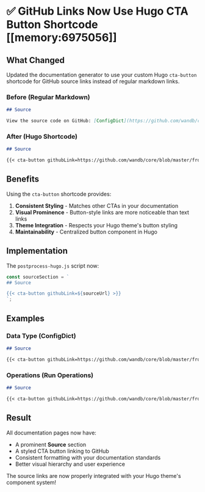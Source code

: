 # ✅ GitHub Links Now Use Hugo CTA Button Shortcode [[memory:6975056]]

## What Changed

Updated the documentation generator to use your custom Hugo `cta-button` shortcode for GitHub source links instead of regular markdown links.

### Before (Regular Markdown)
```markdown
## Source

View the source code on GitHub: [ConfigDict](https://github.com/wandb/core/blob/master/frontends/weave/src/core/ops/types.ts#ConfigDict)
```

### After (Hugo Shortcode)
```markdown
## Source

{{< cta-button githubLink=https://github.com/wandb/core/blob/master/frontends/weave/src/core/ops/types.ts#ConfigDict >}}
```

## Benefits

Using the `cta-button` shortcode provides:

1. **Consistent Styling** - Matches other CTAs in your documentation
2. **Visual Prominence** - Button-style links are more noticeable than text links
3. **Theme Integration** - Respects your Hugo theme's button styling
4. **Maintainability** - Centralized button component in Hugo

## Implementation

The `postprocess-hugo.js` script now:
```javascript
const sourceSection = `
## Source

{{< cta-button githubLink=${sourceUrl} >}}
`;
```

## Examples

### Data Type (ConfigDict)
```markdown
## Source

{{< cta-button githubLink=https://github.com/wandb/core/blob/master/frontends/weave/src/core/ops/types.ts#ConfigDict >}}
```

### Operations (Run Operations)
```markdown
## Source

{{< cta-button githubLink=https://github.com/wandb/core/blob/master/frontends/weave/src/core/ops/runOperations.ts >}}
```

## Result

All documentation pages now have:
- A prominent **Source** section
- A styled CTA button linking to GitHub
- Consistent formatting with your documentation standards
- Better visual hierarchy and user experience

The source links are now properly integrated with your Hugo theme's component system!
